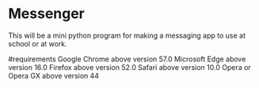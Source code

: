 # Messenger
This will be a mini python program for making a messaging app to use at school or at work.

#requirements
Google Chrome above version 57.0
Microsoft Edge above version 16.0
Firefox above version 52.0
Safari above version 10.0
Opera or Opera GX above version 44

